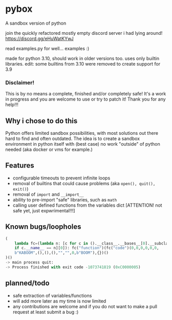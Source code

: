 # pybox
A sandbox version of python

join the quickly refactored mostly empty discord server i had lying around!
https://discord.gg/eHuWatKYwJ

read examples.py for well... examples :)

made for python 3.10, should work in older versions too. uses only builtin libraries.
edit: some builtins from 3.10 were removed to create support for 3.9

### Disclaimer! 
This is by no means a complete, finished and/or completely safe!
It's a work in progress and you are welcome to use or try to patch it!
Thank you for any help!!!
## Why i chose to do this
Python offers limited sandbox possibilities, with most solutions out there hard to find and often outdated. The idea is to create a sandbox environment in python itself with (best case) no work "outside" of python needed (aka docker or vms for example.)
## Features
- configurable timeouts to prevent infinite loops
- removal of builtins that could cause problems (aka `open(), quit(), exit()`)
- removal of `import` and `__import__`
- ability to pre-import "safe" libraries, such as `math`
- calling user defined functions from the variables dict [ATTENTION! not safe yet, just expwrimental!!!]
## Known bugs/loopholes
```py
(  
    lambda fc=(lambda n: [c for c in ().__class__.__bases__[0].__subclasses__()  
    if c.__name__ == n][0]): fc("function")(fc("code")(0,0,0,0,0,0,  
    b"KABOOM",(),(),(),"","",0,b"BOOM"),{})()  
)()  
-> main process quit: 
-> Process finished with exit code -1073741819 (0xC0000005)
```
## planned/todo
- safe extraction of variables/functions
- will add more later as my time is now limited
- any contributions are welcome and if you do not want to make a pull request at least submit a bug :)
